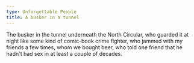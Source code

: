 ```yaml
---
type: Unforgettable People
title: A busker in a tunnel
---
```


The busker in the tunnel underneath the North Circular, who guarded it at night like some kind of comic-book crime fighter, who jammed with my friends a few times, whom we bought beer, who told one friend that he hadn't had sex in at least a couple of decades. 
